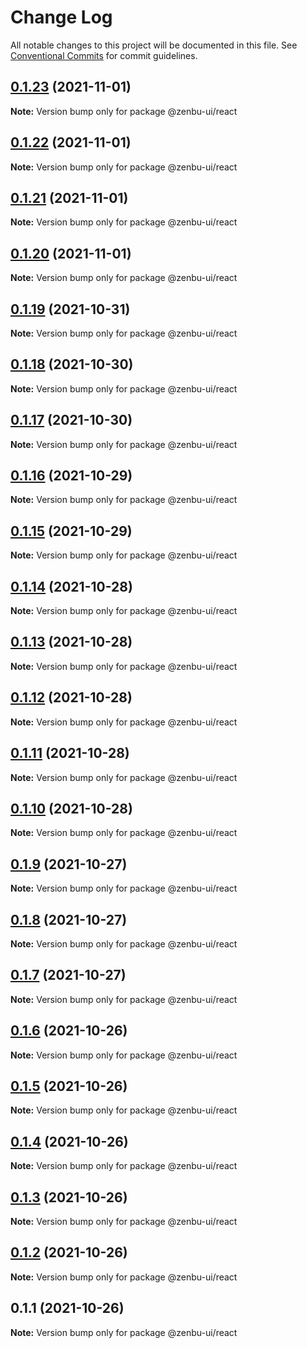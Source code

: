 # Change Log

All notable changes to this project will be documented in this file.
See [Conventional Commits](https://conventionalcommits.org) for commit guidelines.

## [0.1.23](https://github.com/KodepandaID/zenbu-ui/compare/@zenbu-ui/react@0.1.22...@zenbu-ui/react@0.1.23) (2021-11-01)

**Note:** Version bump only for package @zenbu-ui/react





## [0.1.22](https://github.com/KodepandaID/zenbu-ui/compare/@zenbu-ui/react@0.1.21...@zenbu-ui/react@0.1.22) (2021-11-01)

**Note:** Version bump only for package @zenbu-ui/react





## [0.1.21](https://github.com/KodepandaID/zenbu-ui/compare/@zenbu-ui/react@0.1.20...@zenbu-ui/react@0.1.21) (2021-11-01)

**Note:** Version bump only for package @zenbu-ui/react





## [0.1.20](https://github.com/KodepandaID/zenbu-ui/compare/@zenbu-ui/react@0.1.19...@zenbu-ui/react@0.1.20) (2021-11-01)

**Note:** Version bump only for package @zenbu-ui/react





## [0.1.19](https://github.com/KodepandaID/zenbu-ui/compare/@zenbu-ui/react@0.1.18...@zenbu-ui/react@0.1.19) (2021-10-31)

**Note:** Version bump only for package @zenbu-ui/react





## [0.1.18](https://github.com/KodepandaID/zenbu-ui/compare/@zenbu-ui/react@0.1.17...@zenbu-ui/react@0.1.18) (2021-10-30)

**Note:** Version bump only for package @zenbu-ui/react





## [0.1.17](https://github.com/KodepandaID/zenbu-ui/compare/@zenbu-ui/react@0.1.16...@zenbu-ui/react@0.1.17) (2021-10-30)

**Note:** Version bump only for package @zenbu-ui/react





## [0.1.16](https://github.com/KodepandaID/zenbu-ui/compare/@zenbu-ui/react@0.1.15...@zenbu-ui/react@0.1.16) (2021-10-29)

**Note:** Version bump only for package @zenbu-ui/react





## [0.1.15](https://github.com/KodepandaID/zenbu-ui/compare/@zenbu-ui/react@0.1.14...@zenbu-ui/react@0.1.15) (2021-10-29)

**Note:** Version bump only for package @zenbu-ui/react





## [0.1.14](https://github.com/KodepandaID/zenbu-ui/compare/@zenbu-ui/react@0.1.13...@zenbu-ui/react@0.1.14) (2021-10-28)

**Note:** Version bump only for package @zenbu-ui/react





## [0.1.13](https://github.com/KodepandaID/zenbu-ui/compare/@zenbu-ui/react@0.1.12...@zenbu-ui/react@0.1.13) (2021-10-28)

**Note:** Version bump only for package @zenbu-ui/react





## [0.1.12](https://github.com/KodepandaID/zenbu-ui/compare/@zenbu-ui/react@0.1.11...@zenbu-ui/react@0.1.12) (2021-10-28)

**Note:** Version bump only for package @zenbu-ui/react





## [0.1.11](https://github.com/KodepandaID/zenbu-ui/compare/@zenbu-ui/react@0.1.10...@zenbu-ui/react@0.1.11) (2021-10-28)

**Note:** Version bump only for package @zenbu-ui/react





## [0.1.10](https://github.com/KodepandaID/zenbu-ui/compare/@zenbu-ui/react@0.1.9...@zenbu-ui/react@0.1.10) (2021-10-28)

**Note:** Version bump only for package @zenbu-ui/react





## [0.1.9](https://github.com/KodepandaID/zenbu-ui/compare/@zenbu-ui/react@0.1.8...@zenbu-ui/react@0.1.9) (2021-10-27)

**Note:** Version bump only for package @zenbu-ui/react





## [0.1.8](https://github.com/KodepandaID/zenbu-ui/compare/@zenbu-ui/react@0.1.7...@zenbu-ui/react@0.1.8) (2021-10-27)

**Note:** Version bump only for package @zenbu-ui/react





## [0.1.7](https://github.com/KodepandaID/zenbu-ui/compare/@zenbu-ui/react@0.1.6...@zenbu-ui/react@0.1.7) (2021-10-27)

**Note:** Version bump only for package @zenbu-ui/react





## [0.1.6](https://github.com/KodepandaID/zenbu-ui/compare/@zenbu-ui/react@0.1.5...@zenbu-ui/react@0.1.6) (2021-10-26)

**Note:** Version bump only for package @zenbu-ui/react





## [0.1.5](https://github.com/KodepandaID/zenbu-ui/compare/@zenbu-ui/react@0.1.4...@zenbu-ui/react@0.1.5) (2021-10-26)

**Note:** Version bump only for package @zenbu-ui/react





## [0.1.4](https://github.com/KodepandaID/zenbu-ui/compare/@zenbu-ui/react@0.1.3...@zenbu-ui/react@0.1.4) (2021-10-26)

**Note:** Version bump only for package @zenbu-ui/react





## [0.1.3](https://github.com/KodepandaID/zenbu-ui/compare/@zenbu-ui/react@0.1.2...@zenbu-ui/react@0.1.3) (2021-10-26)

**Note:** Version bump only for package @zenbu-ui/react





## [0.1.2](https://github.com/KodepandaID/zenbu-ui/compare/@zenbu-ui/react@0.1.1...@zenbu-ui/react@0.1.2) (2021-10-26)

**Note:** Version bump only for package @zenbu-ui/react





## 0.1.1 (2021-10-26)

**Note:** Version bump only for package @zenbu-ui/react
